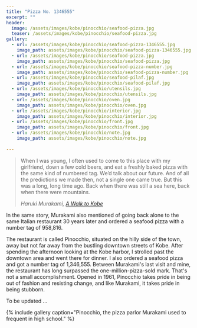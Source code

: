 ```yaml
---
title: "Pizza No. 1346555"
excerpt: ""
header:
  image: /assets/images/kobe/pinocchio/seafood-pizza.jpg
  teaser: /assets/images/kobe/pinocchio/seafood-pizza.jpg
gallery:
  - url: /assets/images/kobe/pinocchio/seafood-pizza-1346555.jpg
    image_path: assets/images/kobe/pinocchio/seafood-pizza-1346555.jpg
  - url: /assets/images/kobe/pinocchio/seafood-pizza.jpg
    image_path: assets/images/kobe/pinocchio/seafood-pizza.jpg
  - url: /assets/images/kobe/pinocchio/seafood-pizza-number.jpg
    image_path: assets/images/kobe/pinocchio/seafood-pizza-number.jpg    
  - url: /assets/images/kobe/pinocchio/seafood-pilaf.jpg
    image_path: assets/images/kobe/pinocchio/seafood-pilaf.jpg
  - url: /assets/images/kobe/pinocchio/utensils.jpg
    image_path: assets/images/kobe/pinocchio/utensils.jpg    
  - url: /assets/images/kobe/pinocchio/oven.jpg
    image_path: assets/images/kobe/pinocchio/oven.jpg
  - url: /assets/images/kobe/pinocchio/interior.jpg
    image_path: assets/images/kobe/pinocchio/interior.jpg
  - url: /assets/images/kobe/pinocchio/front.jpg
    image_path: assets/images/kobe/pinocchio/front.jpg
  - url: /assets/images/kobe/pinocchio/note.jpg
    image_path: assets/images/kobe/pinocchio/note.jpg
     
---
```


> When I was young, I often used to come to this place with my girlfriend, down a few cold beers, and eat a freshly baked pizza with the same kind of numbered tag. We’d talk about our future. And of all the predictions we made then, not a single one came true. But this was a long, long time ago. Back when there was still a sea here, back when there were mountains.
>
> <cite>Haruki Murakami, [A Walk to Kobe](https://granta.com/a-walk-to-kobe/)</cite>

In the same story, Murakami also mentioned of going back alone to the same Italian restaurant 30 years later and ordered a seafood pizza with a number tag of 958,816. 

The restaurant is called Pinocchio, situated on the hilly side of the town, away but not far away from the bustling downtown streets of Kobe. After spending the afternoon looking at the Kobe harbor, I strolled past the downtown area and went there for dinner. I also ordered a seafood pizza and got a number tag of 1,346,555. Between Murakami's last visit and mine, the restaurant has long surpassed the one-million-pizza-sold mark. That's not a small accomplishment. Opened in 1961, Pinocchio takes pride in being out of fashion and resisting change, and like Murakami, it takes pride in being stubborn. 

To be updated ...

{% include gallery caption="Pinocchio, the pizza parlor Murakami used to frequent in high school." %}

